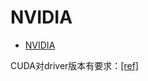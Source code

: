 # NVIDIA

- [NVIDIA](#nvidia)

CUDA对driver版本有要求：[[ref]](https://docs.nvidia.com/cuda/cuda-toolkit-release-notes/index.html)

